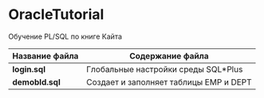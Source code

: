 # OracleTutorial
Обучение PL/SQL по книге Кайта 

Название файла  | Содержание файла
----------------|----------------------
**login.sql**       | Глобальные настройки среды SQL*Plus
**demobld.sql**       | Создает и заполняет таблицы EMP и DEPT
